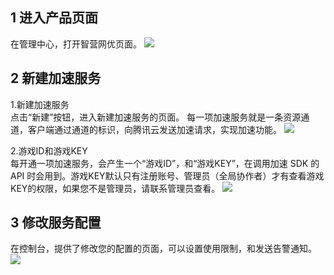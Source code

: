 ## 1 进入产品页面
在管理中心，打开智营网优页面。
![](https://mc.qcloudimg.com/static/img/d21cfa9f1321c1308d7e0da5854f559a/image.jpg)


## 2 新建加速服务

1.新建加速服务  
点击“新建”按钮，进入新建加速服务的页面。 
每一项加速服务就是一条资源通道，客户端通过通道的标识，向腾讯云发送加速请求，实现加速功能。
![](https://mc.qcloudimg.com/static/img/07912f8df20f4e52d9059f3263c7eee6/image.jpg)


2.游戏ID和游戏KEY  
每开通一项加速服务，会产生一个“游戏ID”，和“游戏KEY”，在调用加速 SDK 的 API 时会用到。游戏KEY默认只有注册账号、管理员（全局协作者）才有查看游戏KEY的权限，如果您不是管理员，请联系管理员查看。
![](https://mc.qcloudimg.com/static/img/9fcc38720e043094dae3567e62de3429/image.jpg)


## 3 修改服务配置
在控制台，提供了修改您的配置的页面，可以设置使用限制，和发送告警通知。
![](https://mc.qcloudimg.com/static/img/cbb62769923f35247b24c7378c66f3a6/image.jpg)








